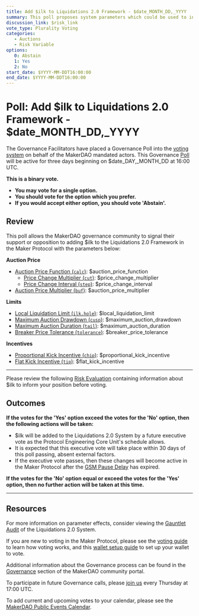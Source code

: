 ```yaml
---
title: Add $ilk to Liquidations 2.0 Framework - $date_MONTH_DD,_YYYY
summary: This poll proposes system parameters which could be used to initialize $ilk with the Liquidations 2.0 Framework.
discussion_link: $risk_link
vote_type: Plurality Voting
categories:
   - Auctions
   - Risk Variable
options:
   0: Abstain
   1: Yes
   2: No
start_date: $YYYY-MM-DDT16:00:00
end_date: $YYYY-MM-DDT16:00:00
---
```

# Poll: Add $ilk to Liquidations 2.0 Framework - $date_MONTH_DD,_YYYY

The Governance Facilitators have placed a Governance Poll into the [voting system](https://vote.makerdao.com/polling) on behalf of the MakerDAO mandated actors. This Governance [Poll](https://community-development.makerdao.com/en/learn/governance/on-chain-gov) will be active for three days beginning on $date_DAY,_MONTH_DD at 16:00 UTC.

**This is a binary vote.**
- **You may vote for a single option.**
- **You should vote for the option which you prefer.**
- **If you would accept either option, you should vote 'Abstain'.**

## Review

This poll allows the MakerDAO governance community to signal their support or opposition to adding $ilk to the Liquidations 2.0 Framework in the Maker Protocol with the parameters below:

**Auction Price**
* [Auction Price Function (`calc`)](https://manual.makerdao.com/parameter-index/collateral-auction/param-auction-price-function): $auction_price_function
   * [Price Change Multiplier (`cut`)](https://manual.makerdao.com/parameter-index/collateral-auction/param-auction-price-function): $price_change_multiplier
   * [Price Change Interval (`step`)](https://manual.makerdao.com/parameter-index/collateral-auction/param-auction-price-function): $price_change_interval
* [Auction Price Multiplier (`buf`)](https://manual.makerdao.com/parameter-index/collateral-auction/param-auction-price-multiplier): $auction_price_multiplier

**Limits**
* [Local Liquidation Limit (`ilk.hole`)](https://manual.makerdao.com/parameter-index/collateral-auction/param-local-liquidation-limit): $local_liquidation_limit
* [Maximum Auction Drawdown (`cusp`)](https://manual.makerdao.com/parameter-index/collateral-auction/param-max-auction-drawdown): $maximum_auction_drawdown
* [Maximum Auction Duration (`tail`)](https://manual.makerdao.com/parameter-index/collateral-auction/param-max-auction-duration): $maximum_auction_duration
* [Breaker Price Tolerance (`tolerance`)](https://manual.makerdao.com/parameter-index/collateral-auction/param-breaker-price-tolerance): $breaker_price_tolerance

**Incentives**
* [Proportional Kick Incentive (`chip`)](https://manual.makerdao.com/parameter-index/collateral-auction/param-proportional-kick-incentive): $proportional_kick_incentive
* [Flat Kick Incentive (`tip`)](https://manual.makerdao.com/parameter-index/collateral-auction/param-flat-kick-incentive): $flat_kick_incentive

---

Please review the following [Risk Evaluation]($risk_link) containing information about $ilk to inform your position before voting.

## Outcomes

**If the votes for the 'Yes' option exceed the votes for the 'No' option, then the following actions will be taken:**
* $ilk will be added to the Liquidations 2.0 System by a future executive vote as the Protocol Engineering Core Unit's schedule allows.
* It is expected that this executive vote will take place within 30 days of this poll passing, absent external factors.
* If the executive vote passes, then these changes will become active in the Maker Protocol after the [GSM Pause Delay](https://manual.makerdao.com/parameter-index/core/param-gsm-pause-delay) has expired.

**If the votes for the 'No' option equal or exceed the votes for the 'Yes' option, then no further action will be taken at this time.**

---

## Resources

For more information on parameter effects, consider viewing the [Gauntlet Audit](https://maker-report.gauntlet.network/) of the Liquidations 2.0 System.

If you are new to voting in the Maker Protocol, please see the [voting guide](https://community-development.makerdao.com/en/learn/governance/how-voting-works/) to learn how voting works, and this [wallet setup guide](https://community-development.makerdao.com/en/learn/governance/voting-setup/) to set up your wallet to vote.

Additional information about the Governance process can be found in the [Governance](https://community-development.makerdao.com/en/learn/governance) section of the MakerDAO community portal.

To participate in future Governance calls, please [join us](https://github.com/makerdao/community/tree/master/governance/governance-and-risk-meetings) every Thursday at 17:00 UTC.

To add current and upcoming votes to your calendar, please see the [MakerDAO Public Events Calendar](https://calendar.google.com/calendar/embed?src=makerdao.com_3efhm2ghipksegl009ktniomdk%40group.calendar.google.com&ctz=UTC&mode=week&showCalendars=0&showPrint=0).
